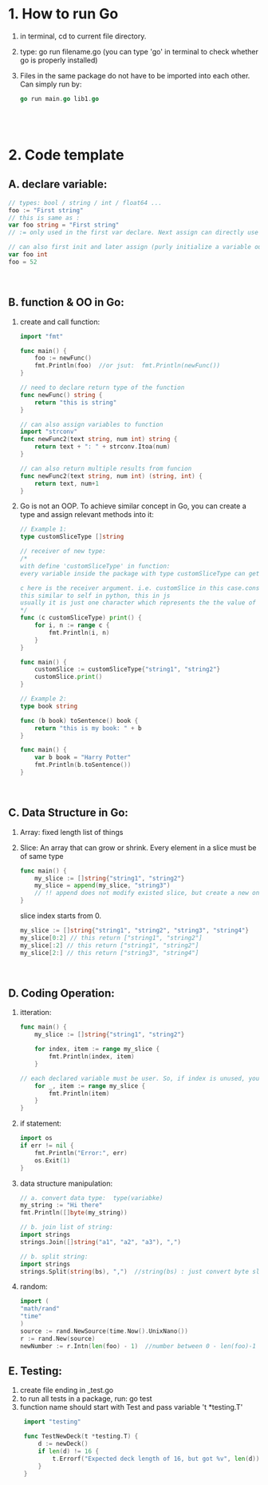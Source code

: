 # 1. How to run Go

1. in terminal, cd to current file directory.

2. type: go run filename.go   (you can type 'go' in terminal to check whether go is properly installed)

3. Files in the same package do not have to be imported into each other. Can simply run by: 
    ```go 
    go run main.go lib1.go
    ```

<br/><br/>




# 2. Code template

## A. declare variable:
```go
// types: bool / string / int / float64 ...
foo := "First string"  
// this is same as : 
var foo string = "First string"
// := only used in the first var declare. Next assign can directly use "="

// can also first init and later assign (purly initialize a variable outside of a function is valid)
var foo int
foo = 52
```
<br/>


## B. function & OO in Go:
1. create and call function:
    ```go
    import "fmt"

    func main() {
        foo := newFunc()
        fmt.Println(foo)  //or jsut:  fmt.Println(newFunc())
    }

    // need to declare return type of the function
    func newFunc() string {
        return "this is string"
    }
    ```
    ```go
    // can also assign variables to function
    import "strconv"
    func newFunc2(text string, num int) string {
        return text + ": " + strconv.Itoa(num)
    }
    ```

    ```go
    // can also return multiple results from funcion
    func newFunc2(text string, num int) (string, int) {
        return text, num+1
    }
    ```

2. Go is not an OOP. To achieve similar concept in Go, you can create a type and assign relevant methods into it:
    ```go
    // Example 1:
    type customSliceType []string

    // receiver of new type:
    /*
    with define 'customSliceType' in function:
    every variable inside the package with type customSliceType can get 'print' method.

    c here is the receiver argument. i.e. customSlice in this case.const
    this similar to self in python, this in js
    usually it is just one character which represents the the value of the defined type
    */
    func (c customSliceType) print() {
        for i, n := range c {
            fmt.Println(i, n)
        }
    }

    func main() {
        customSlice := customSliceType{"string1", "string2"}
        customSlice.print()
    }

    ```

    ```go
    // Example 2:
    type book string

    func (b book) toSentence() book {
        return "this is my book: " + b  
    }

    func main() {
        var b book = "Harry Potter"
        fmt.Println(b.toSentence())
    }
    ```
<br/>


## C. Data Structure in Go:
1. Array: fixed length list of things
2. Slice: An array that can grow or shrink. Every element in a slice must be of same type

    ```go
    func main() {
        my_slice := []string{"string1", "string2"}
        my_slice = append(my_slice, "string3") 
        // !! append does not modify existed slice, but create a new one.
    }
    ```

    slice index starts from 0.
    ```go
    my_slice := []string{"string1", "string2", "string3", "string4"}
    my_slice[0:2] // this return ["string1", "string2"]
    my_slice[:2] // this return ["string1", "string2"]
    my_slice[2:] // this return ["string3", "string4"]

    ```


<br/>


## D. Coding Operation:
1. itteration:
    ```go
    func main() {
        my_slice := []string{"string1", "string2"}

        for index, item := range my_slice {
            fmt.Println(index, item)
        }

    // each declared variable must be user. So, if index is unused, you must change code to:
        for _, item := range my_slice {
            fmt.Println(item)
        }
    }
    ```

2. if statement:
    ```go
    import os
    if err != nil {
        fmt.Println("Error:", err)
        os.Exit(1)
    }
    ```






3. data structure manipulation:

    ```go
    // a. convert data type:  type(variabke)
    my_string := "Hi there"
    fmt.Println([]byte(my_string))
    ```

    ```go
    // b. join list of string:
    import strings
    strings.Join([]string("a1", "a2", "a3"), ",")
    ```

     ```go
    // b. split string:
    import strings
    strings.Split(string(bs), ",")  //string(bs) : just convert byte slice to string

    ```

4. random:
    ```go
    import (
	"math/rand"
	"time"
    )
    source := rand.NewSource(time.Now().UnixNano())
	r := rand.New(source)
    newNumber := r.Intn(len(foo) - 1)  //number between 0 - len(foo)-1

    ```
        

## E. Testing:
1. create file ending in _test.go
2. to run all tests in a package, run: go test
3. function name should start with Test and pass variable 't *testing.T'
   ```go
    import "testing"

    func TestNewDeck(t *testing.T) {
        d := newDeck()
        if len(d) != 16 {
            t.Errorf("Expected deck length of 16, but got %v", len(d))
        }
    }
    ```






